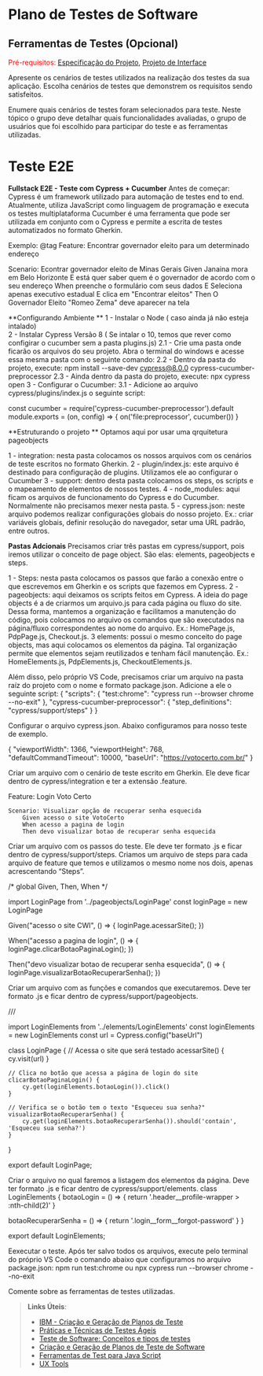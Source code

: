 
# Plano de Testes de Software


## Ferramentas de Testes (Opcional)

<span style="color:red">Pré-requisitos: <a href="2-Especificação do Projeto.md"> Especificação do Projeto</a></span>, <a href="3-Projeto de Interface.md"> Projeto de Interface</a>

Apresente os cenários de testes utilizados na realização dos testes da sua aplicação. Escolha cenários de testes que demonstrem os requisitos sendo satisfeitos.

Enumere quais cenários de testes foram selecionados para teste. Neste tópico o grupo deve detalhar quais funcionalidades avaliadas, o grupo de usuários que foi escolhido para participar do teste e as ferramentas utilizadas.
 
# Teste E2E

**Fullstack E2E -  Teste com Cypress + Cucumber**
Antes de começar:
Cypress é um framework utilizado para automação de testes end to end. Atualmente, utiliza JavaScript como linguagem de programação e executa os testes multiplataforma
Cucumber é uma ferramenta que pode ser utilizada em conjunto com o Cypress e permite a escrita de testes automatizados no formato Gherkin.

Exemplo:
@tag
Feature: Encontrar governador eleito para um determinado endereço

Scenario: Econtrar governador eleito de Minas Gerais
          Given Janaina mora em Belo Horizonte
          E     está quer saber quem é o governador de acordo com o seu endereço
          When  preenche o formulário com seus dados
          E     Seleciona apenas executivo estadual
          E     clica em "Encontrar eleitos"
          Then  O Governador Eleito "Romeo Zema" deve aparecer na tela
          
          
 
**Configurando Ambiente **
1 - Instalar o Node ( caso ainda já não esteja intalado)  
2 - Instalar Cypress Versão 8 ( Se intalar o 10, temos que rever como configirar o cucumber sem a pasta plugins.js)
2.1 - Crie uma pasta onde ficarão os arquivos do seu projeto. Abra o terminal do windows e acesse essa mesma pasta com o seguinte comando:
2.2 - Dentro da pasta do projeto, execute: npm install --save-dev cypress@8.0.0 cypress-cucumber-preprocessor
2.3 - Ainda dentro da pasta do projeto, execute: npx cypress open
3 - Configurar o Cucumber: 
3.1 - Adicione ao arquivo cypress/plugins/index.js o seguinte script:

const cucumber = require('cypress-cucumber-preprocessor').default
module.exports = (on, config) => {
  on('file:preprocessor', cucumber())
}

**Estruturando o projeto **
Optamos aqui por usar uma qrquitetura pageobjects

1 - integration: nesta pasta colocamos os nossos arquivos com os cenários de teste escritos no formato Gherkin.
2 - plugin/index.js: este arquivo é destinado para configuração de plugins. Utilizamos ele ao configurar o Cucumber
3 - support: dentro desta pasta colocamos os steps, os scripts e o mapeamento de elementos de nossos testes.
4 - node_modules: aqui ficam os arquivos de funcionamento do Cypress e do Cucumber. Normalmente não precisamos mexer nesta pasta.
5 - cypress.json: neste arquivo podemos realizar configurações globais do nosso projeto. Ex.: criar variáveis globais, definir resolução do navegador, setar uma URL padrão, entre outros. 

**Pastas Adcionais**
Precisamos criar três pastas em cypress/support, pois iremos utilizar o conceito de page object. São elas: elements, pageobjects e steps.

1 - Steps: nesta pasta colocamos os passos que farão a conexão entre o que escrevemos em Gherkin e os scripts que fazemos em Cypress.
2 - pageobjects: aqui deixamos os scripts feitos em Cypress.
A ideia do page objects é a de criarmos um arquivo.js para cada página ou fluxo do site. Dessa forma, mantemos a organização e facilitamos a manutenção do código, pois colocamos no arquivo os comandos que são executados na página/fluxo correspondentes ao nome do arquivo.
Ex.: HomePage.js, PdpPage.js, Checkout.js.
3  elements: possui o mesmo conceito do page objects, mas aqui colocamos os elementos da página. Tal organização permite que elementos sejam reutilizados e tenham fácil manutenção.
Ex.: HomeElements.js, PdpElements.js, CheckoutElements.js.

Além disso, pelo próprio VS Code, precisamos criar um arquivo na pasta raíz do projeto com o nome e formato package.json. Adicione a ele o seguinte script:
{
    "scripts": {
        "test:chrome": "cypress run --browser chrome --no-exit"
    },
    "cypress-cucumber-preprocessor": {
        "step_definitions": "cypress/support/steps"
    }
}


Configurar o arquivo cypress.json. Abaixo configuramos para nosso teste de exemplo.

{
    "viewportWidth": 1366,
    "viewportHeight": 768,
    "defaultCommandTimeout": 10000,
    "baseUrl": "https://votocerto.com.br/"
}

Criar um arquivo com o cenário de teste escrito em Gherkin. Ele deve ficar dentro de cypress/integration e ter a extensão .feature.

Feature: Login Voto Certo

    Scenario: Visualizar opção de recuperar senha esquecida
        Given acesso o site VotoCerto
        When acesso a pagina de login
        Then devo visualizar botao de recuperar senha esquecida
        
Criar um arquivo com os passos do teste. Ele deve ter formato .js e ficar dentro de cypress/support/steps. Criamos um arquivo de steps para cada arquivo de feature que temos e utilizamos o mesmo nome nos dois, apenas acrescentando “Steps”.

/* global Given, Then, When */

import LoginPage from '../pageobjects/LoginPage'
const loginPage = new LoginPage

Given("acesso o site CWI", () => {
    loginPage.acessarSite();
})

When("acesso a pagina de login", () => {
    loginPage.clicarBotaoPaginaLogin();
})

Then("devo visualizar botao de recuperar senha esquecida", () => {
    loginPage.visualizarBotaoRecuperarSenha();
})

Criar um arquivo com as funções e comandos que executaremos. Deve ter formato .js e ficar dentro de cypress/support/pageobjects.

/// <reference types="Cypress" />

import LoginElements from '../elements/LoginElements'
const loginElements = new LoginElements
const url = Cypress.config("baseUrl")

class LoginPage {
    // Acessa o site que será testado
    acessarSite() {
        cy.visit(url)
    }

    // Clica no botão que acessa a página de login do site
    clicarBotaoPaginaLogin() {
        cy.get(loginElements.botaoLogin()).click()
    }
  
    // Verifica se o botão tem o texto "Esqueceu sua senha?"
    visualizarBotaoRecuperarSenha() {
        cy.get(loginElements.botaoRecuperarSenha()).should('contain', 'Esqueceu sua senha?')
    }
}

export default LoginPage;



Criar o arquivo no qual faremos a listagem dos elementos da página. Deve ter formato .js e ficar dentro de cypress/support/elements.
class LoginElements {
  botaoLogin = () => { return '.header__profile-wrapper > :nth-child(2)' }

  botaoRecuperarSenha = () => { return '.login__form__forgot-password' }
}

export default LoginElements;


Eexecutar o teste. Após ter salvo todos os arquivos, execute pelo terminal do próprio VS Code o comando abaixo que configuramos no arquivo package.json:
npm run test:chrome  ou npx cypress run --browser chrome --no-exit

Comente sobre as ferramentas de testes utilizadas.
 
> **Links Úteis**:
> - [IBM - Criação e Geração de Planos de Teste](https://www.ibm.com/developerworks/br/local/rational/criacao_geracao_planos_testes_software/index.html)
> - [Práticas e Técnicas de Testes Ágeis](http://assiste.serpro.gov.br/serproagil/Apresenta/slides.pdf)
> -  [Teste de Software: Conceitos e tipos de testes](https://blog.onedaytesting.com.br/teste-de-software/)
> - [Criação e Geração de Planos de Teste de Software](https://www.ibm.com/developerworks/br/local/rational/criacao_geracao_planos_testes_software/index.html)
> - [Ferramentas de Test para Java Script](https://geekflare.com/javascript-unit-testing/)
> - [UX Tools](https://uxdesign.cc/ux-user-research-and-user-testing-tools-2d339d379dc7)
